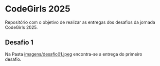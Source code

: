 # CodeGirls 2025
Repositório com o objetivo de realizar as entregas dos desafios da jornada CodeGirls 2025. 

## Desafio 1 
Na Pasta [imagens/desafio01.jpeg](imagens/desafio01.jpeg) encontra-se a entrega do primeiro desafio. 
